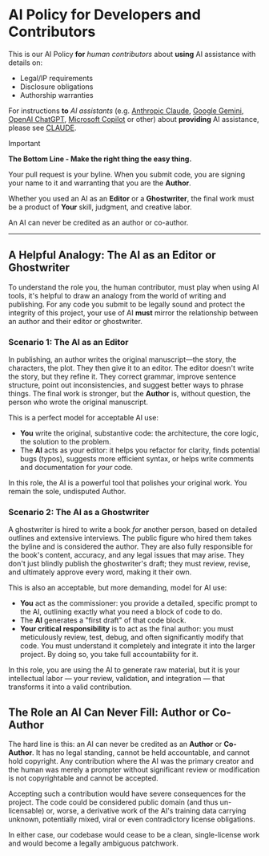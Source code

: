 # AI Policy for Developers and Contributors

This is our AI Policy **for** _human contributors_ about
**using** AI assistance with details on:

- Legal/IP requirements
- Disclosure obligations
- Authorship warranties

For instructions **to** _AI assistants_ (e.g.
[Anthropic Claude](https://www.anthropic.com/claude),
[Google Gemini](https://gemini.google.com/app),
[OpenAI ChatGPT](https://openai.com/chatgpt/overview/),
[Microsoft Copilot](https://copilot.microsoft.com/) or other)
about **providing** AI assistance, please see
[CLAUDE](https://github.com/crossbario/txaio/blob/main/CLAUDE.md).

Important

**The Bottom Line - Make the right thing the easy thing.**

Your pull request is your byline. When you submit code, you are
signing your name to it and warranting that you are the
**Author**.

Whether you used an AI as an **Editor** or a **Ghostwriter**, the
final work must be a product of **Your** skill, judgment, and
creative labor.

An AI can never be credited as an author or co-author.

---

## A Helpful Analogy: The AI as an Editor or Ghostwriter

To understand the role you, the human contributor, must play when
using AI tools, it's helpful to draw an analogy from the world of
writing and publishing. For any code you submit to be legally
sound and protect the integrity of this project, your use of AI
**must** mirror the relationship between an author and their
editor or ghostwriter.

### Scenario 1: The AI as an Editor

In publishing, an author writes the original manuscript—the
story, the characters, the plot. They then give it to an editor.
The editor doesn't write the story, but they refine it. They
correct grammar, improve sentence structure, point out
inconsistencies, and suggest better ways to phrase things. The
final work is stronger, but the **Author** is, without question,
the person who wrote the original manuscript.

This is a perfect model for acceptable AI use:

- **You** write the original, substantive code: the architecture,
  the core logic, the solution to the problem.
- The **AI** acts as your editor: it helps you refactor for
  clarity, finds potential bugs (typos), suggests more efficient
  syntax, or helps write comments and documentation for _your_
  code.

In this role, the AI is a powerful tool that polishes your
original work. You remain the sole, undisputed Author.

### Scenario 2: The AI as a Ghostwriter

A ghostwriter is hired to write a book _for_ another person,
based on detailed outlines and extensive interviews. The public
figure who hired them takes the byline and is considered the
author. They are also fully responsible for the book's content,
accuracy, and any legal issues that may arise. They don't just
blindly publish the ghostwriter's draft; they must review,
revise, and ultimately approve every word, making it their own.

This is also an acceptable, but more demanding, model for AI use:

- **You** act as the commissioner: you provide a detailed,
  specific prompt to the AI, outlining exactly what you need a
  block of code to do.
- The **AI** generates a "first draft" of that code block.
- **Your critical responsibility** is to act as the final author:
  you must meticulously review, test, debug, and often
  significantly modify that code. You must understand it
  completely and integrate it into the larger project. By doing
  so, you take full accountability for it.

In this role, you are using the AI to generate raw material, but
it is your intellectual labor — your review, validation, and
integration — that transforms it into a valid contribution.

## The Role an AI Can Never Fill: Author or Co-Author

The hard line is this: an AI can never be credited as an
**Author** or **Co-Author**. It has no legal standing, cannot be
held accountable, and cannot hold copyright. Any contribution
where the AI was the primary creator and the human was merely a
prompter without significant review or modification is not
copyrightable and cannot be accepted.

Accepting such a contribution would have severe consequences for
the project. The code could be considered public domain (and thus
un-licensable) or, worse, a derivative work of the AI's training
data carrying unknown, potentially mixed, viral or even
contradictory license obligations.

In either case, our codebase would cease to be a clean,
single-license work and would become a legally ambiguous
patchwork.
